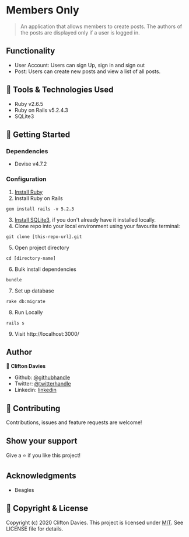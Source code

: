 # Members Only

> An application that allows members to create posts. The authors of the posts are displayed only if a user is logged in.

## Functionality

- User Account: Users can sign Up, sign in and sign out
- Post: Users can create new posts and view a list of all posts.

## :toolbox: Tools & Technologies Used

- Ruby v2.6.5
- Ruby on Rails v5.2.4.3
- SQLite3

## :rocket: Getting Started

### Dependencies

- Devise v4.7.2

### Configuration

1. [Install Ruby](https://www.ruby-lang.org/en/documentation/installation/)
2. Install Ruby on Rails
```
gem install rails -v 5.2.3
```
3. [Install SQLite3](https://www.sqlite.org/download.html), if you don't already have it installed locally.
4. Clone repo into your local environment using your favourite terminal:
```
git clone [this-repo-url].git
```
5. Open project directory
```
cd [directory-name]
```
6. Bulk install dependencies
```
bundle
```
7. Set up database
```
rake db:migrate
```
8. Run Locally
```
rails s
```
9. Visit http://localhost:3000/

## Author

👤 **Clifton Davies**

- Github: [@githubhandle](https://github.com/cliftondavies)
- Twitter: [@twitterhandle](https://twitter.com/cliftonaedavies)
- Linkedin: [linkedin](https://www.linkedin.com/in/clifton-davies-mbcs/)

## 🤝 Contributing

Contributions, issues and feature requests are welcome!

## Show your support

Give a ⭐️ if you like this project!

## Acknowledgments

- Beagles

## 📝 Copyright & License

Copyright (c) 2020 Clifton Davies.
This project is licensed under [MIT](https://opensource.org/licenses/MIT). See LICENSE file for details.